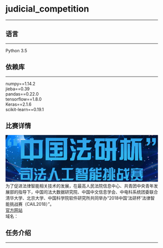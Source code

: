 # **judicial_competition**
------------------------------

## **语言**
-----------
Python 3.5<br>


## **依赖库**
----------
numpy==1.14.2<br>
jieba==0.39<br>
pandas==0.22.0<br>
tensorflow==1.8.0<br>
Keras==2.1.6<br>
scikit-learn==0.19.1<br>

## **比赛详情**
![比赛介绍](/pics/competition.png)<br>
为了促进法律智能相关技术的发展，在最高人民法院信息中心、共青团中央青年发展部的指导下，中国司法大数据研究院、中国中文信息学会、中电科系统团委联合清华大学、北京大学、中国科学院软件研究所共同举办“2018中国‘法研杯’法律智能挑战赛（CAIL2018）”。<br>
[官方网站](http://cail.cipsc.org.cn/ "悬停显示")<br>
域名：<br>

## **任务介绍**
--------------------








